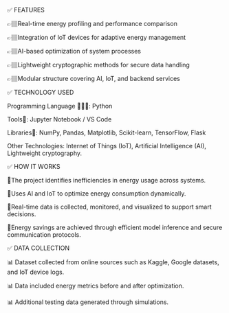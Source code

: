 ✅ FEATURES 

👉🏽Real-time energy profiling and performance comparison

👉🏽Integration of IoT devices for adaptive energy management

👉🏽AI-based optimization of system processes

👉🏽Lightweight cryptographic methods for secure data handling

👉🏽Modular structure covering AI, IoT, and backend services


✅ TECHNOLOGY USED 

Programming Language 👩🏽‍💻: Python

Tools🔫: Jupyter Notebook / VS Code

Libraries📘: NumPy, Pandas, Matplotlib, Scikit-learn, TensorFlow, Flask

Other Technologies: Internet of Things (IoT), Artificial Intelligence (AI), Lightweight cryptography.


✅ HOW IT WORKS 

🔋The project identifies inefficiencies in energy usage across systems.

🔋Uses AI and IoT to optimize energy consumption dynamically.

🔋Real-time data is collected, monitored, and visualized to support smart decisions.

🔋Energy savings are achieved through efficient model inference and secure communication protocols.


✅ DATA COLLECTION 

📊 Dataset collected from online sources such as Kaggle, Google datasets, and IoT device logs.

📊 Data included energy metrics before and after optimization.

📊 Additional testing data generated through simulations.